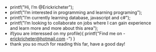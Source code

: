 - printf("Hi, I’m @Erickricheter");
- printf("I’m interested in programming and learning programing");
- printf("I’m currently learning database, javascript and c#");
- printf("I’m looking to collaborate on jobs where I can gain experience and learn more and more about this area");
- if(you are interessed on my profile){
    printf("Find me on - erickricheter@hotmail.com -")
}
- thank you so much for reading this far, have a good day! 


